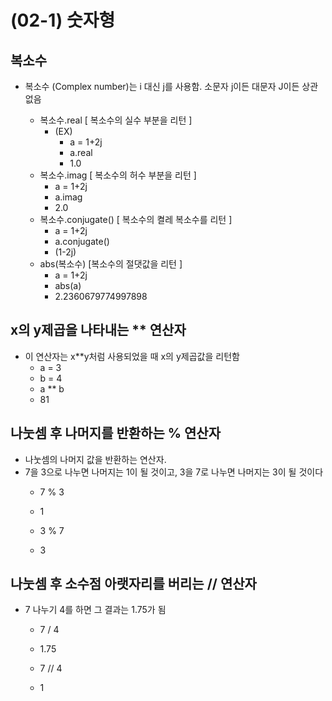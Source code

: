 # (02-1) 숫자형

## 복소수
- 복소수 (Complex number)는 i 대신 j를 사용함. 소문자 j이든 대문자 J이든 상관없음

  - 복소수.real [ 복소수의 실수 부분을 리턴 ]
    - (EX)
      - a = 1+2j
      - a.real
      - 1.0
  - 복소수.imag [ 복소수의 허수 부분을 리턴 ]
      - a = 1+2j
      - a.imag
      - 2.0
  - 복소수.conjugate() [ 복소수의 켤레 복소수를 리턴 ]
      - a = 1+2j
      - a.conjugate()
      - (1-2j)
  - abs(복소수) [복소수의 절댓값을 리턴 ]
      - a = 1+2j
      - abs(a)
      - 2.2360679774997898

## x의 y제곱을 나타내는 ** 연산자
- 이 연산자는 x**y처럼 사용되었을 때 x의 y제곱값을 리턴함
  - a = 3
  - b = 4
  - a ** b
  - 81
 
## 나눗셈 후 나머지를 반환하는 % 연산자
- 나눗셈의 나머지 값을 반환하는 연산자.
- 7을 3으로 나누면 나머지는 1이 될 것이고, 3을 7로 나누면 나머지는 3이 될 것이다
  - 7 % 3
  - 1

  - 3 % 7
  - 3

## 나눗셈 후 소수점 아랫자리를 버리는 // 연산자
- 7 나누기 4를 하면 그 결과는 1.75가 됨
  - 7 / 4
  - 1.75
 
  - 7 // 4
  - 1
